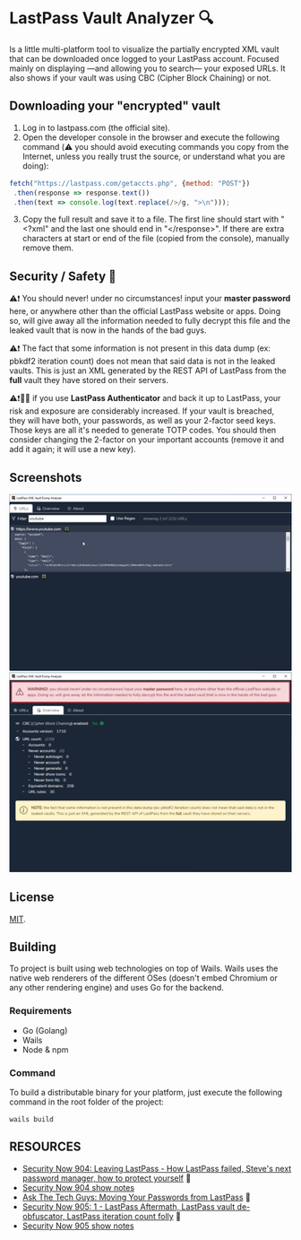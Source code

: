 # LastPass Vault Analyzer 🔍

Is a little multi-platform tool to visualize the partially encrypted XML vault that can be downloaded once logged to your LastPass account. Focused mainly on displaying —and allowing you to search— your exposed URLs. It also shows if your vault was using CBC (Cipher Block Chaining) or not.

## Downloading your "encrypted" vault

1) Log in to lastpass.com (the official site).
2) Open the developer console in the browser and execute the following command (⚠️ you should avoid executing commands you copy from the Internet, unless you really trust the source, or understand what you are doing):
```javascript
fetch("https://lastpass.com/getaccts.php", {method: "POST"})
 .then(response => response.text())
 .then(text => console.log(text.replace(/>/g, ">\n")));
```

3) Copy the full result and save it to a file. The first line should start with "<\?xml" and the last one should end in "<\/response>". If there are extra characters at start or end of the file (copied from the console), manually remove them.

## Security / Safety 📢

⚠️❗ You should never! under no circumstances! input your **master password** here, or anywhere other than the official LastPass website or apps. Doing so, will give away all the information needed to fully decrypt this file and the leaked vault that is now in the hands of the bad guys.

⚠️❗ The fact that some information is not present in this data dump (ex: pbkdf2 iteration count) does not mean that said data is not in the leaked vaults. This is just an XML generated by the REST API of LastPass from the <b>full</b> vault they have stored on their servers.

⚠️❗📢📱 if you use **LastPass Authenticator** and back it up to LastPass, your risk and exposure are considerably increased. If your vault is breached, they will have both, your passwords, as well as your 2-factor seed keys. Those keys are all it's needed to generate TOTP codes. You should then consider changing the 2-factor on your important accounts (remove it and add it again; it will use a new key).

## Screenshots

<img src="./docs/images/01b.png?raw=true" width="650" />

<br/>

<img src="./docs/images/02.png?raw=true" width="650" />

## License

[MIT](LICENSE).

## Building

To project is built using web technologies on top of Wails. Wails uses the native web renderers of the different OSes (doesn't embed Chromium or any other rendering engine) and uses Go for the backend.

### Requirements

- Go (Golang)
- Wails
- Node & npm

### Command

To build a distributable binary for your platform, just execute the following command in the root folder of the project:
```shell
wails build
```

## RESOURCES

- [Security Now 904: Leaving LastPass - How LastPass failed, Steve's next password manager, how to protect yourself](https://www.youtube.com/watch?v=GE7iUgfw8vI) 🎥
- [Security Now 904 show notes](https://www.grc.com/sn/SN-904-Notes.pdf)
- [Ask The Tech Guys: Moving Your Passwords from LastPass](https://www.youtube.com/watch?v=c50T7X4x-7g) 🎥
- [Security Now 905: 1 - LastPass Aftermath, LastPass vault de-obfuscator, LastPass iteration count folly](https://www.youtube.com/watch?v=fTtUhluQiIk) 🎥
- [Security Now 905 show notes](https://www.grc.com/sn/SN-905-Notes.pdf)
